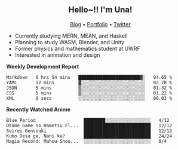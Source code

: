 <h2 align="center">
  Hello~!! I'm Una!
</h2>

<p align="center">
  <a href="https://anarchy.website/">Blog</a> &bull;
  <a href="https://una-ada.github.io/">Portfolio</a> &bull;
  <a href="https://twitter.com/unaxiii">Twitter</a>
</p>

- Currently studying MERN, MEAN, and Haskell
- Planning to study WASM, Blender, and Unity
- Former physics and mathematics student at UWRF
- Interested in animation and design

**Weekly Development Report**

<!--START_SECTION:waka-->

```text
Markdown   6 hrs 54 mins   ███████████████████████▓░   94.65 %
YAML       12 mins         ▓░░░░░░░░░░░░░░░░░░░░░░░░   02.78 %
JSON       5 mins          ▒░░░░░░░░░░░░░░░░░░░░░░░░   01.32 %
CSS        5 mins          ▒░░░░░░░░░░░░░░░░░░░░░░░░   01.22 %
XML        0 secs          ░░░░░░░░░░░░░░░░░░░░░░░░░   00.03 %
```

<!--END_SECTION:waka-->

**Recently Watched Anime**

<!-- RECENT-ANIME:START -->

    Blue Period                  ████████░░░░░░░░░░░░░░░░░   4/12
    Otome Game no Hametsu Fl...  █████████████████████████   12/12
    Seirei Gensouki              █████████████████████████   12/12
    Kumo Desu ga, Nani ka?       █████████████████████████   24/24
    Magia Record: Mahou Shou...  ░░░░░░░░░░░░░░░░░░░░░░░░░   0/4
<!-- RECENT-ANIME:END -->
